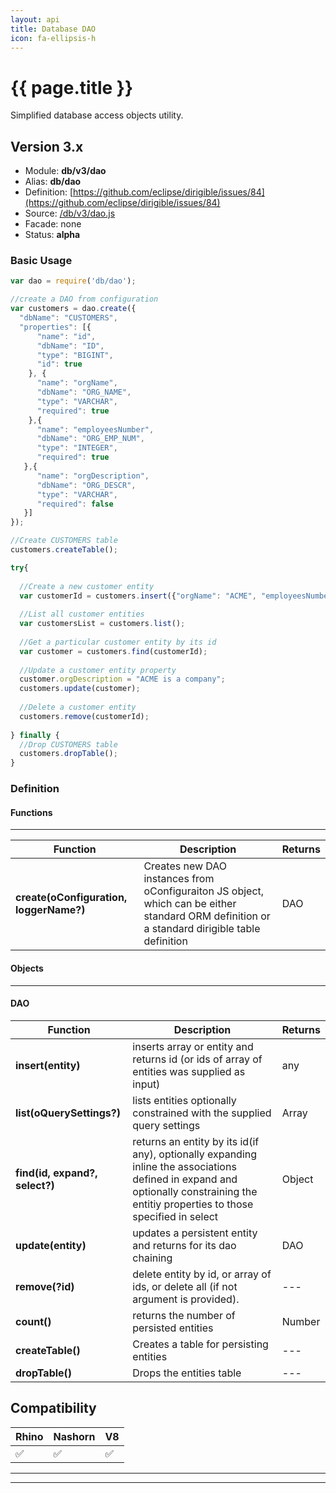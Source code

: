 ```yaml
---
layout: api
title: Database DAO
icon: fa-ellipsis-h
---
```


{{ page.title }}
===

Simplified database access objects utility.

Version 3.x
---

- Module: **db/v3/dao**
- Alias: **db/dao**
- Definition: [https://github.com/eclipse/dirigible/issues/84](https://github.com/eclipse/dirigible/issues/84)
- Source: [/db/v3/dao.js](https://github.com/dirigiblelabs/api-v3-db/blob/master/db/v3/dao.js)
- Facade: none
- Status: **alpha**


### Basic Usage

```javascript
var dao = require('db/dao');

//create a DAO from configuration
var customers = dao.create({
  "dbName": "CUSTOMERS",
  "properties": [{
      "name": "id",
      "dbName": "ID",
      "type": "BIGINT",
      "id": true
    }, {
      "name": "orgName",
      "dbName": "ORG_NAME",
      "type": "VARCHAR",
      "required": true
    },{
      "name": "employeesNumber",
      "dbName": "ORG_EMP_NUM",
      "type": "INTEGER",
      "required": true
   },{
      "name": "orgDescription",
      "dbName": "ORG_DESCR",
      "type": "VARCHAR",
      "required": false
   }]
});

//Create CUSTOMERS table
customers.createTable();

try{
	
  //Create a new customer entity
  var customerId = customers.insert({"orgName": "ACME", "employeesNumber": 1000});
		
  //List all customer entities
  var customersList = customers.list(); 
	
  //Get a particular customer entity by its id
  var customer = customers.find(customerId); 
	
  //Update a customer entity property
  customer.orgDescription = "ACME is a company";
  customers.update(customer);
	 
  //Delete a customer entity
  customers.remove(customerId);
	
} finally {  
  //Drop CUSTOMERS table
  customers.dropTable();
}
```


### Definition

#### Functions

---

Function     | Description | Returns
------------ | ----------- | --------
**create(oConfiguration, loggerName?)** | Creates new DAO instances from oConfiguraiton JS object, which can be either standard ORM definition or a standard dirigible table definition |  DAO 


#### Objects

---

#### DAO

Function     | Description | Returns
------------ | ----------- | --------
**insert(entity)** | inserts array or entity and returns id (or ids of array of entities was supplied as input)  |  any 
**list(oQuerySettings?)** | lists entities optionally constrained with the supplied query settings |  Array 
**find(id, expand?, select?)** | returns an entity by its id(if any), optionally expanding inline the associations defined in expand and optionally constraining the entitiy properties to those specified in select |  Object
**update(entity)** | updates a persistent entity and returns for its dao chaining  |  DAO
**remove(?id)** | delete entity by id, or array of ids, or delete all (if not argument is provided). |  ---
**count()** | returns the number of persisted entities |  Number
**createTable()** | Creates a table for persisting entities  |  ---
**dropTable()** | Drops the entities table  |  ---

Compatibility
---

Rhino | Nashorn | V8
----- | ------- | --------
 ✅  | ✅  | ✅


---

---

